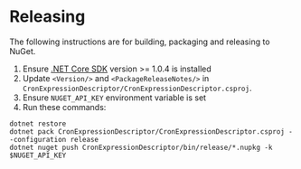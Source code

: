
# Releasing

The following instructions are for building, packaging and releasing to NuGet.

1. Ensure [.NET Core SDK](https://www.microsoft.com/net/download/core#/sdk) version >= 1.0.4 is installed
2. Update `<Version/>` and `<PackageReleaseNotes/>` in `CronExpressionDescriptor/CronExpressionDescriptor.csproj`.
3. Ensure `NUGET_API_KEY` environment variable is set
4. Run these commands:

```
dotnet restore
dotnet pack CronExpressionDescriptor/CronExpressionDescriptor.csproj --configuration release
dotnet nuget push CronExpressionDescriptor/bin/release/*.nupkg -k $NUGET_API_KEY
```

